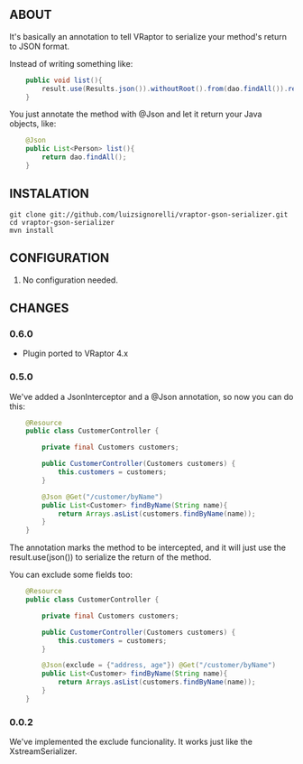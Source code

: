 ## ABOUT

It's basically an annotation to tell VRaptor to serialize your method's return to JSON format.

Instead of writing something like:

```java
    public void list(){
        result.use(Results.json()).withoutRoot().from(dao.findAll()).recursive().serialize();
    }
```

You just annotate the method with @Json and let it return your Java objects, like:

```java
	@Json
	public List<Person> list(){
		return dao.findAll();
	}
```

## INSTALATION

    git clone git://github.com/luizsignorelli/vraptor-gson-serializer.git
    cd vraptor-gson-serializer
    mvn install

## CONFIGURATION

1. No configuration needed.

## CHANGES

### 0.6.0

* Plugin ported to VRaptor 4.x


### 0.5.0

We've added a JsonInterceptor and a @Json annotation, so now you can do this:

```java
    @Resource
    public class CustomerController {

        private final Customers customers;

        public CustomerController(Customers customers) {
            this.customers = customers;
        }

        @Json @Get("/customer/byName")
        public List<Customer> findByName(String name){
            return Arrays.asList(customers.findByName(name));
        }
    }
```

The annotation marks the method to be intercepted, and it will just use the result.use(json()) to serialize the return of the method.

You can exclude some fields too:

```java
    @Resource
    public class CustomerController {

        private final Customers customers;

        public CustomerController(Customers customers) {
            this.customers = customers;
        }

        @Json(exclude = {"address, age"}) @Get("/customer/byName")
        public List<Customer> findByName(String name){
            return Arrays.asList(customers.findByName(name));
        }
    }
```

### 0.0.2

We've implemented the exclude funcionality. It works just like the XstreamSerializer.